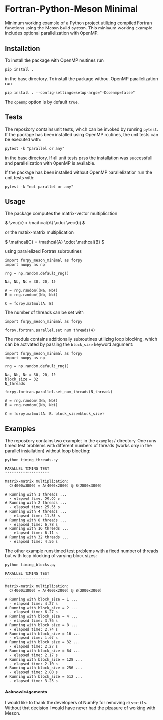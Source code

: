 # Fortran-Python-Meson Minimal

Minimum working example of a Python project utilizing compiled Fortran functions using the Meson build system. This minimum working example includes optional parallelization with OpenMP.

## Installation

To install the package with OpenMP routines run

```{.bash}
pip install .
```

in the base directory. To install the package without OpenMP parallelization run

```{.bash}
pip install . --config-settings=setup-args="-Dopenmp=false"
```

The `openmp` option is by default `true`.

## Tests

The repository contains unit tests, which can be invoked by running `pytest`. If the package has been installed using OpenMP routines, the unit tests can be executed with:

```{.bash}
pytest -k "parallel or any"
```

in the base directory. If all unit tests pass the installation was successfull and parallelization with OpenMP is available.

If the package has been installed without OpenMP parallelization run the unit tests with:

```{.bash}
pytest -k "not parallel or any"
```

## Usage

The package computes the matrix-vector multiplication

$
\vec{c} = \mathcal{A} \cdot \vec{b}
$

or the matrix-matrix multiplication

$
\mathcal{C} = \mathcal{A} \cdot \mathcal{B}
$

using parallelized Fortran subroutines.

```{.python}
import forpy_meson_minimal as forpy
import numpy as np

rng = np.random.default_rng()

Na, Nb, Nc = 30, 20, 10

A = rng.random((Na, Nb))
B = rng.random((Nb, Nc))

C = forpy.matmul(A, B)
```

The number of threads can be set with

```{.python}
import forpy_meson_minimal as forpy

forpy.fortran.parallel.set_num_threads(4)
```

The module contains additionally subroutines utilizing loop blocking, which can be activated by passing the `block_size` keyword argument:

```{.python}
import forpy_meson_minimal as forpy
import numpy as np

rng = np.random.default_rng()

Na, Nb, Nc = 30, 20, 10
block_size = 32
N_threads

forpy.fortran.parallel.set_num_threads(N_threads)

A = rng.random((Na, Nb))
B = rng.random((Nb, Nc))

C = forpy.matmul(A, B, block_size=block_size)
```

## Examples

The repository contains two examples in the `examples/` directory. One runs timed test problems with different numbers of threads (works only in the parallel installation) without loop blocking:

```
python timing_threads.py
```

```{.text}
PARALLEL TIMING TEST
--------------------

Matrix-matrix multiplication:
  C(4000x3000) = A(4000x2000) @ B(2000x3000)

# Running with 1 threads ...
  - elapsed time: 50.66 s
# Running with 2 threads ...
  - elapsed time: 25.53 s
# Running with 4 threads ...
  - elapsed time: 11.55 s
# Running with 8 threads ...
  - elapsed time: 6.78 s
# Running with 16 threads ...
  - elapsed time: 6.11 s
# Running with 32 threads ...
  - elapsed time: 4.56 s
```

The other example runs timed test problems with a fixed number of threads but with loop blocking of varying block sizes:

```
python timing_blocks.py
```
```{.text}
PARALLEL TIMING TEST
--------------------

Matrix-matrix multiplication:
  C(4000x3000) = A(4000x2000) @ B(2000x3000)

# Running with block_size = 1 ...
  - elapsed time: 4.27 s
# Running with block_size = 2 ...
  - elapsed time: 6.27 s
# Running with block_size = 4 ...
  - elapsed time: 3.76 s
# Running with block_size = 8 ...
  - elapsed time: 2.74 s
# Running with block_size = 16 ...
  - elapsed time: 1.97 s
# Running with block_size = 32 ...
  - elapsed time: 2.27 s
# Running with block_size = 64 ...
  - elapsed time: 2.17 s
# Running with block_size = 128 ...
  - elapsed time: 2.10 s
# Running with block_size = 256 ...
  - elapsed time: 2.80 s
# Running with block_size = 512 ...
  - elapsed time: 3.25 s
```

#### Acknowledgements

I would like to thank the developers of NumPy for removing `distutils`. Without that decision I would have never had the pleasure of working with Meson.
